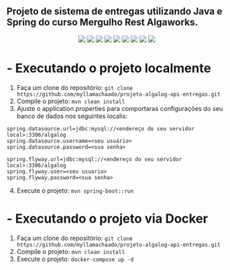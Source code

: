 ## Projeto de sistema de entregas utilizando Java e Spring do curso Mergulho Rest Algaworks.

<p align="center">
    <a alt="Java">
          <img src="https://img.shields.io/badge/Java-v17-blue.svg" />
    </a>
    <a alt="Spring Boot">
        <img src="https://img.shields.io/badge/Spring_Boot-v2.7.6-red.svg" />
    </a>
    <a alt="Maven">
        <img src="https://img.shields.io/badge/Maven-v4.0.0-brightgreen.svg" />
    </a>
    <a alt="JPA">
        <img src="https://img.shields.io/badge/JPA-v3.1.0-brightgreen.svg" />
    </a>
     <a alt="Validation">
        <img src="https://img.shields.io/badge/Validation-v2.0.2-red.svg" />
    </a>
     <a alt="Flyway">
        <img src="https://img.shields.io/badge/Flyway-v7.15.0-blueviolet.svg" />
    </a>
     <a alt="Model Mapper">
        <img src="https://img.shields.io/badge/Model_Mapper-v3.1.1-orange.svg" />
  </a>
  <a alt="Lombok">
          <img src="https://img.shields.io/badge/Lombok-v1.18.20.0-blue.svg" />
    </a>
    <a alt="MySQL">
        <img src="https://img.shields.io/badge/MySQL-v2.1.214-brightgreen.svg" />
    </a>
</p>

# - Executando o projeto localmente

1)  Faça um clone do repositório:
`git clone https://github.com/myllamachaado/projeto-algalog-api-entregas.git`
2) Compile o projeto:
`mvn clean install`
3) Ajuste o application.properties para comportaras configurações do seu banco de dados nos seguintes localis:
```
spring.datasource.url=jdbc:mysql://<endereço do seu servidor local>:3306/algalog
spring.datasource.username=<seu usuário>
spring.datasource.password=<sua senha>

spring.flyway.url=jdbc:mysql://<endereço do seu servidor local>:3306/algalog
spring.flyway.user=<seu usuario>
spring.flyway.password=<sua senha>
```
4)  Execute o projeto:
`mvn spring-boot::run` 




# - Executando o projeto via Docker

1)  Faça um clone do repositório:
`git clone https://github.com/myllamachaado/projeto-algalog-api-entregas.git`
2) Compile o projeto:
`mvn clean install`
3)  Execute o projeto:
`docker-compose up -d`



